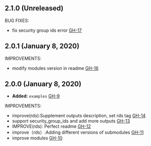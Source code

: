 ## 2.1.0 (Unreleased)

BUG FIXES:

- fix security group ids error [GH-17](https://github.com/terraform-alicloud-modules/terraform-alicloud-rds/pull/17)

## 2.0.1 (January 8, 2020)

IMPROVEMENTS:

- modify modules version in readme [GH-16](https://github.com/terraform-alicloud-modules/terraform-alicloud-rds/pull/16)

## 2.0.0 (January 8, 2020)

- **Added:** `examples` [GH-9](https://github.com/terraform-alicloud-modules/terraform-alicloud-rds/pull/9)

IMPROVEMENTS:

- improve(rds):Supplement outputs description, set rds tag [GH-14](https://github.com/terraform-alicloud-modules/terraform-alicloud-rds/pull/14)
- support security_group_ids and add more outputs [GH-13](https://github.com/terraform-alicloud-modules/terraform-alicloud-rds/pull/13)
- IMPROVE(rds): Perfect readme [GH-12](https://github.com/terraform-alicloud-modules/terraform-alicloud-rds/pull/12)
- improve（rds）:Adding different versions of submodules [GH-11](https://github.com/terraform-alicloud-modules/terraform-alicloud-rds/pull/11)
- improve modules [GH-10](https://github.com/terraform-alicloud-modules/terraform-alicloud-rds/pull/10)